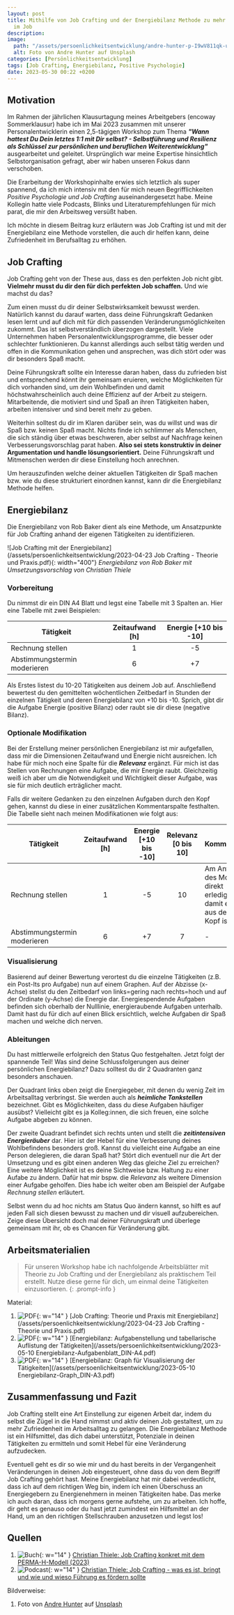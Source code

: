 ```yaml
---
layout: post
title: Mithilfe von Job Crafting und der Energiebilanz Methode zu mehr Zufriedenheit
  im Job
description:
image:
  path: "/assets/persoenlichkeitsentwicklung/andre-hunter-p-I9wV811qk-unsplash.jpg"
  alt: Foto von Andre Hunter auf Unsplash
categories: [Persönlichkeitsentwicklung]
tags: [Job Crafting, Energiebilanz, Positive Psychologie]
date: 2023-05-30 00:22 +0200
---
```

## Motivation
Im Rahmen der jährlichen Klausurtagung meines Arbeitgebers (encoway Sommerklausur) habe ich im Mai 2023 zusammen mit unserer Personalentwicklerin einen 2,5-tägigen Workshop zum Thema ***"Wann hattest Du Dein letztes 1:1 mit Dir selbst? - Selbstführung und Resilienz als Schlüssel zur persönlichen und beruflichen Weiterentwicklung"*** ausgearbeitet und geleitet. Ursprünglich war meine Expertise hinsichtlich Selbstorganisation gefragt, aber wir haben unseren Fokus dann verschoben.

Die Erarbeitung der Workshopinhalte erwies sich letztlich als super spannend, da ich mich intensiv mit den für mich neuen Begrifflichkeiten *Positive Psychologie und Job Crafting* auseinandergesetzt habe. Meine Kollegin hatte viele Podcasts, Blinks und Literaturempfehlungen für mich parat, die mir den Arbeitsweg versüßt haben.

Ich möchte in diesem Beitrag kurz erläutern was Job Crafting ist und mit der Energiebilanz eine Methode vorstellen, die auch dir helfen kann, deine Zufriedenheit im Berufsalltag zu erhöhen.

## Job Crafting
Job Crafting geht von der These aus, dass es den perfekten Job nicht gibt. **Vielmehr musst du dir den für dich perfekten Job schaffen.** Und wie machst du das?

Zum einen musst du dir deiner Selbstwirksamkeit bewusst werden. Natürlich kannst du darauf warten, dass deine Führungskraft Gedanken lesen lernt und auf dich mit für dich passenden Veränderungsmöglichkeiten zukommt. Das ist selbstverständlich überzogen dargestellt. Viele Unternehmen haben Personalentwicklungsprogramme, die besser oder schlechter funktionieren. Du kannst allerdings auch selbst tätig werden und offen in die Kommunikation gehen und ansprechen, was dich stört oder was dir besonders Spaß macht. 

Deine Führungskraft sollte ein Interesse daran haben, dass du zufrieden bist und entsprechend könnt ihr gemeinsam eruieren, welche Möglichkeiten für dich vorhanden sind, um dein Wohlbefinden und damit höchstwahrscheinlich auch deine Effizienz auf der Arbeit zu steigern. Mitarbeitende, die motiviert sind und Spaß an ihren Tätigkeiten haben, arbeiten intensiver und sind bereit mehr zu geben.

Weiterhin solltest du dir im Klaren darüber sein, was du willst und was dir Spaß bzw. keinen Spaß macht. Nichts finde ich schlimmer als Menschen, die sich ständig über etwas beschweren, aber selbst auf Nachfrage keinen Verbesserungsvorschlag parat haben. **Also sei stets konstruktiv in deiner Argumentation und handle lösungsorientiert.** Deine Führungskraft und Mitmenschen werden dir diese Einstellung hoch anrechnen. 

Um herauszufinden welche deiner aktuellen Tätigkeiten dir Spaß machen bzw. wie du diese strukturiert einordnen kannst, kann dir die Energiebilanz Methode helfen.

## Energiebilanz
Die Energiebilanz von Rob Baker dient als eine Methode, um Ansatzpunkte für Job Crafting anhand der eigenen Tätigkeiten zu identifizieren.

![Job Crafting mit der Energiebilanz](/assets/persoenlichkeitsentwicklung/2023-04-23 Job Crafting - Theorie und Praxis.pdf){: width="400"}
_Energiebilanz von Rob Baker mit Umsetzungsvorschlag von Christian Thiele_

### Vorbereitung
Du nimmst dir ein DIN A4 Blatt und legst eine Tabelle mit 3 Spalten an. Hier eine Tabelle mit zwei Beispielen:

| Tätigkeit |  Zeitaufwand [h]  | Energie [+10 bis -10]|
| --------- | :------------------:     | :-----------: |
| Rechnung stellen | 1 | -5 |
| Abstimmungstermin moderieren | 6 | +7 |

Als Erstes listest du 10-20 Tätigkeiten aus deinem Job auf. Anschließend bewertest du den gemittelten wöchentlichen Zeitbedarf in Stunden der einzelnen Tätigkeit und deren Energiebilanz von +10 bis -10. Sprich, gibt dir die Aufgabe Energie (positive Bilanz) oder raubt sie dir diese (negative Bilanz).

### Optionale Modifikation
Bei der Erstellung meiner persönlichen Energiebilanz ist mir aufgefallen, dass mir die Dimensionen Zeitaufwand und Energie nicht ausreichen. Ich habe für mich noch eine Spalte für die ***Relevanz*** ergänzt. Für mich ist das Stellen von Rechnungen eine Aufgabe, die mir Energie raubt. Gleichzeitig weiß ich aber um die Notwendigkeit und Wichtigkeit dieser Aufgabe, was sie für mich deutlich erträglicher macht. 

Falls dir weitere Gedanken zu den einzelnen Aufgaben durch den Kopf gehen, kannst du diese in einer zusätzlichen Kommentarspalte festhalten. Die Tabelle sieht nach meinen Modifikationen wie folgt aus:

| Tätigkeit |  Zeitaufwand [h]  | Energie [+10 bis -10]| Relevanz [0 bis 10] | Kommentar |
| --------- | :------------------:     | :-----------: | :---: | --- |
| Rechnung stellen | 1 | -5 | 10 | Am Anfang des Monats direkt erledigen, damit es aus dem Kopf ist
| Abstimmungstermin moderieren | 6 | +7 | 7 | - |

### Visualisierung
Basierend auf deiner Bewertung verortest du die einzelne Tätigkeiten (z.B. ein Post-Its pro Aufgabe) nun auf einem Graphen. Auf der Abzisse (x-Achse) stellst du den Zeitbedarf von links=gering nach rechts=hoch und auf der Ordinate (y-Achse) die Energie dar. Energiespendende Aufgaben befinden sich oberhalb der Nulllinie, energieraubende Aufgaben unterhalb. Damit hast du für dich auf einen Blick ersichtlich, welche Aufgaben dir Spaß machen und welche dich nerven.

### Ableitungen
Du hast mittlerweile erfolgreich den Status Quo festgehalten. Jetzt folgt der spannende Teil! Was sind deine Schlussfolgerungen aus deiner persönlichen Energiebilanz? Dazu solltest du dir 2 Quadranten ganz besonders anschauen. 

Der Quadrant links oben zeigt die Energiegeber, mit denen du wenig Zeit im Arbeitsalltag verbringst. Sie werden auch als ***heimliche Tankstellen*** bezeichnet. Gibt es Möglichkeiten, dass du diese Aufgaben häufiger ausübst? Vielleicht gibt es ja Kolleg:innen, die sich freuen, eine solche Aufgabe abgeben zu können.

Der zweite Quadrant befindet sich rechts unten und stellt die ***zeitintensiven Energieräuber*** dar. Hier ist der Hebel für eine Verbesserung deines Wohlbefindens besonders groß. Kannst du vielleicht eine Aufgabe an eine Person delegieren, die daran Spaß hat? Stört dich eventuell nur die Art der Umsetzung und es gibt einen anderen Weg das gleiche Ziel zu erreichen? Eine weitere Möglichkeit ist es deine Sichtweise bzw. Haltung zu einer Aufabe zu ändern. Dafür hat mir bspw. die _Relevanz_ als weitere Dimension einer Aufgabe geholfen. Dies habe ich weiter oben am Beispiel der Aufgabe _Rechnung stellen_ erläutert. 

Selbst wenn du ad hoc nichts am Status Quo ändern kannst, so hilft es auf jeden Fall sich diesen bewusst zu machen und dir visuell aufzubereichen. Zeige diese Übersicht doch mal deiner Führungskraft und überlege gemeinsam mit ihr, ob es Chancen für Veränderung gibt. 

## Arbeitsmaterialien

> Für unseren Workshop habe ich nachfolgende Arbeitsblätter mit Theorie zu Job Crafting und der Energiebilanz als praktischem Teil erstellt. Nutze diese gerne für dich, um einmal deine Tätigkeiten einzusortieren.
{: .prompt-info }

Material:
1. ![PDF](/assets/img/pdf_888888.png){: w="14" } [Job Crafting: Theorie und Praxis mit Energiebilanz](/assets/persoenlichkeitsentwicklung/2023-04-23 Job Crafting - Theorie und Praxis.pdf)
2. ![PDF](/assets/img/pdf_888888.png){: w="14" } [Energiebilanz: Aufgabenstellung und tabellarische Auflistung der Tätigkeiten](/assets/persoenlichkeitsentwicklung/2023-05-10 Energiebilanz-Aufgabenblatt_DIN-A4.pdf)
3. ![PDF](/assets/img/pdf_888888.png){: w="14" } [Energiebilanz: Graph für Visualisierung der Tätigkeiten](/assets/persoenlichkeitsentwicklung/2023-05-10 Energiebilanz-Graph_DIN-A3.pdf)

## Zusammenfassung und Fazit
Job Crafting stellt eine Art Einstellung zur eigenen Arbeit dar, indem du selbst die Zügel in die Hand nimmst und aktiv deinen Job gestaltest, um zu mehr Zufriedenheit im Arbeitsalltag zu gelangen. Die Energiebilanz Methode ist ein Hilfsmittel, das dich dabei unterstützt, Potenziale in deinen Tätigkeiten zu ermitteln und somit Hebel für eine Veränderung aufzudecken.

Eventuell geht es dir so wie mir und du hast bereits in der Vergangenheit Veränderungen in deinen Job eingesteuert, ohne dass du von dem Begriff Job Crafting gehört hast. Meine Energiebilanz hat mir dabei verdeutlicht, dass ich auf dem richtigen Weg bin, indem ich einen Überschuss an Energiegebern zu Energienehmern in meinen Tätigkeiten habe. Das merke ich auch daran, dass ich morgens gerne aufstehe, um zu arbeiten. Ich hoffe, dir geht es genauso oder du hast jetzt zumindest ein Hilfsmittel an der Hand, um an den richtigen Stellschrauben anzusetzen und legst los!

## Quellen
1. ![Buch](/assets/img/book_888888.png){: w="14" } [Christian Thiele: Job Crafting konkret mit dem PERMA-H-Modell (2023)](https://link.springer.com/chapter/10.1007/978-3-658-40140-5_4)
2. ![Podcast](/assets/img/podcast_888888.png){: w="14" } [Christian Thiele: Job Crafting - was es ist, bringt und wie und wieso Führung es fördern sollte](https://open.spotify.com/episode/5GGRhvPN37mVjjiMK5XbYt?si=yxny5WWnQbCQeEg-4CjEpw)

Bildverweise:
1. Foto von [Andre Hunter](https://unsplash.com/@dre0316?utm_source=unsplash&utm_medium=referral&utm_content=creditCopyText) auf [Unsplash](https://unsplash.com/de/fotos/p-I9wV811qk)